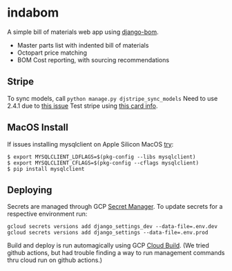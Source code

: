 # indabom
A simple bill of materials web app using [django-bom](https://github.com/mpkasp/django-bom).

- Master parts list with indented bill of materials
- Octopart price matching
- BOM Cost reporting, with sourcing recommendations

## Stripe
To sync models, call `python manage.py djstripe_sync_models`
Need to use 2.4.1 due to [this issue](https://github.com/dj-stripe/dj-stripe/issues/1386)
Test stripe using [this card info](https://stripe.com/docs/testing).

## MacOS Install
If issues installing mysqlclient on Apple Silicon MacOS [try](https://github.com/Homebrew/homebrew-core/issues/130258):

```console
$ export MYSQLCLIENT_LDFLAGS=$(pkg-config --libs mysqlclient)
$ export MYSQLCLIENT_CFLAGS=$(pkg-config --cflags mysqlclient)
$ pip install mysqlclient
```

## Deploying

Secrets are managed through GCP [Secret Manager](https://cloud.google.com/sdk/gcloud/reference/secrets). To update secrets for a respective environment run:

```console
gcloud secrets versions add django_settings_dev --data-file=.env.dev
gcloud secrets versions add django_settings --data-file=.env.prod
```

Build and deploy is run automagically using GCP [Cloud Build](https://cloud.google.com/build/docs/overview). (We tried github actions, but had trouble finding a way to run management commands thru cloud run on github actions.)